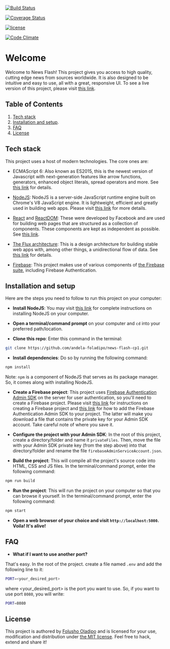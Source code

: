 [![Build Status](https://travis-ci.org/andela-foladipo/news-flash-cp1.svg?branch=develop)](https://travis-ci.org/andela-foladipo/news-flash-cp1)

[![Coverage Status](https://coveralls.io/repos/github/andela-foladipo/news-flash-cp1/badge.svg?branch=develop)](https://coveralls.io/github/andela-foladipo/news-flash-cp1?branch=develop)

[![license](https://img.shields.io/github/license/mashape/apistatus.svg)]()

[![Code Climate](https://codeclimate.com/github/andela-foladipo/news-flash-cp1//badges/gpa.svg)](https://codeclimate.com/github/andela-foladipo/news-flash-cp1/)

# Welcome

Welcome to News Flash! This project gives you access to high quality, cutting edge news from 
sources worldwide. It is also designed to be intuitive and easy to use, all with a 
great, responsive UI. To see a live version of this project, please visit [this link](https://news-flash-cp1-staging.herokuapp.com/).

## Table of Contents

  1. [Tech stack](#tech-stack)
  1. [Installation and setup](#installation-and-setup).
  1. [FAQ](#faq)
  1. [License](#license)

## Tech stack

This project uses a host of modern technologies. The core ones are:
- ECMAScript 6: Also known as ES2015, this is the newest version of Javascript with 
next-generation features like arrow functions, generators, enhanced object literals, 
spread operators and more. See [this link](https://en.wikipedia.org/wiki/ECMAScript) for details.

- [NodeJS](https://nodejs.org): NodeJS is a server-side JavaScript runtime engine built 
on Chrome's V8 JavaScript engine. It is lightweight, efficient and greatly used in building 
web apps. Please visit [this link](https://nodejs.org) for more details.

- [React](https://facebook.github.io/react/) and [ReactDOM](https://facebook.github.io/react/docs/react-dom.html): 
These were developed by Facebook and are used for building web pages that are structured as a collection of 
components. These components are kept as independent as possible. See [this link](https://facebook.github.io/react/).

- [The Flux architecture](https://facebook.github.io/flux/): This is a design architecture for building stable 
web apps with, among other things, a unidirectional flow of data. See [this link](https://facebook.github.io/flux/) 
for details.

- [Firebase](https://firebase.google.com/): This project makes use of various components of 
[the Firebase suite](https://firebase.google.com/), including Firebase Authentication.

## Installation and setup

Here are the steps you need to follow to run this project on your computer:
- **Install NodeJS**: You may visit [this link](https://nodejs.org/en/download/) for complete 
instructions on installing NodeJS on your computer.

- **Open a terminal/command prompt** on your computer and `cd` into your preferred path/location.

- **Clone this repo**: Enter this command in the terminal:

```bash
git clone https://github.com/andela-foladipo/news-flash-cp1.git
```

- **Install dependencies**: Do so by running the following command:

```bash
npm install
```
Note: `npm` is a component of NodeJS that serves as its package manager. So, it comes along with installing NodeJS.

- **Create a Firebase project**: This project uses [Firebase Authentication Admin SDK](https://firebase.google.com/docs/auth/admin/) on the server for user authentication, so you'll need to create a 
Firebase project. Please visit [this link](https://firebase.google.com/docs/web/setup) for instructions on creating 
a Firebase project and [this link](https://firebase.google.com/docs/admin/setup#add_firebase_to_your_app) for 
how to add the Firebase Authentication Admin SDK to your project. The latter will make you download a file 
that contains the private key for your Admin SDK account. Take careful note of where you save it.

- **Configure the project with your Admin SDK**: In the root of this project, create a directory/folder 
and name it `privateFiles`. Then, move the file with your Admin SDK private key (from the step above) 
into that directory/folder and rename the file `firebaseAdminServiceAccount.json`.

- **Build the project**: This will compile all the project's source code into HTML, CSS and JS files. In 
the terminal/command prompt, enter the following command:

```bash
npm run build
```

- **Run the project**: This will run the project on your computer so that you can browse it yourself. In the 
terminal/command prompt, enter the following command:

```bash
npm start
```

- **Open a web browser of your choice and visit `http://localhost:5000`. Voila! It's alive!**

## FAQ

- **What if I want to use another port?**

That's easy. In the root of the project. create a file named `.env` and add the following line to it:

```bash
PORT=<your_desired_port>
```

where <your\_desired\_port> is the port you want to use. So, if you want to use port `8080`, you will write:

```bash
PORT=8080
```

## License

This project is authored by [Folusho Oladipo](https://google.com/search?q=Folusho+Oladipo) and is licensed 
for your use, modification and distribution under [the MIT license](https://en.wikipedia.org/wiki/MIT_License). 
Feel free to hack, extend and share it!
